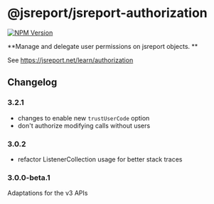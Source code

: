 # @jsreport/jsreport-authorization
[![NPM Version](http://img.shields.io/npm/v/@jsreport/jsreport-authorization.svg?style=flat-square)](https://npmjs.com/package/@jsreport/jsreport-authorization)

**Manage and delegate user permissions on jsreport objects. **

See https://jsreport.net/learn/authorization

## Changelog

### 3.2.1

- changes to enable new `trustUserCode` option
- don't authorize modifying calls without users

### 3.0.2

- refactor ListenerCollection usage for better stack traces

### 3.0.0-beta.1

Adaptations for the v3 APIs
